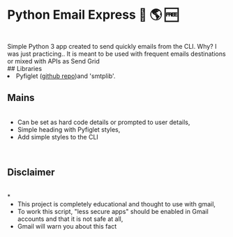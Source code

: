 # Python Email Express 📧 🌎 🆓

  <br>
  Simple Python 3 app created to send quickly emails from the CLI.
  Why? I was just practicing..
  It is meant to be used with frequent emails destinations or mixed with APIs as Send Grid
  <br>
## Libraries  
<br>
  <li>Pyfiglet (<a href="https://github.com/pwaller/pyfiglet">github repo</a>)and 'smtplib'.
<br>
  
## Mains
<br>
  <ul>
    <li>Can be set as hard code details or prompted to user details,</li>
    <li>Simple heading with Pyfiglet styles,</li>
    <li>Add simple styles to the CLI</li>
  </ul>
<br>

## Disclaimer
<br>
*<ul>
    <li>This project is completely educational and thought to use with gmail,</li>
    <li>To work this script, "less secure apps" should be enabled in Gmail accounts and that it is not safe at all,</li>
    <li>Gmail will warn you about this fact</li>
</ul> 


